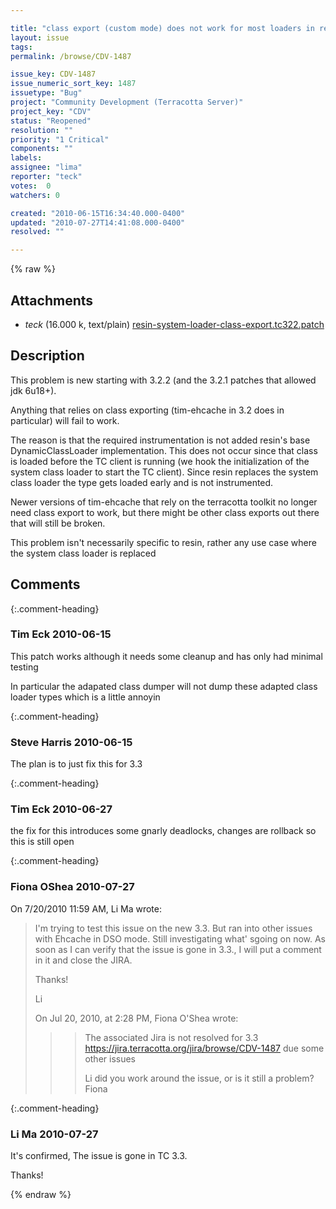```yaml
---

title: "class export (custom mode) does not work for most loaders in resin-3.1.x"
layout: issue
tags: 
permalink: /browse/CDV-1487

issue_key: CDV-1487
issue_numeric_sort_key: 1487
issuetype: "Bug"
project: "Community Development (Terracotta Server)"
project_key: "CDV"
status: "Reopened"
resolution: ""
priority: "1 Critical"
components: ""
labels: 
assignee: "lima"
reporter: "teck"
votes:  0
watchers: 0

created: "2010-06-15T16:34:40.000-0400"
updated: "2010-07-27T14:41:08.000-0400"
resolved: ""

---
```




{% raw %}


## Attachments
  
* <em>teck</em> (16.000 k, text/plain) [resin-system-loader-class-export.tc322.patch](/attachments/CDV/CDV-1487/resin-system-loader-class-export.tc322.patch)
  



## Description

<div markdown="1" class="description">

This problem is new starting with 3.2.2 (and the 3.2.1 patches that allowed jdk 6u18+). 

Anything that relies on class exporting (tim-ehcache in 3.2 does in particular) will fail to work. 

The reason is that the required instrumentation is not added resin's base DynamicClassLoader implementation. This does not occur since that class is loaded before the TC client is running (we hook the initialization of the system class loader to start the TC client). Since resin replaces the system class loader the type gets loaded early and is not instrumented.

Newer versions of tim-ehcache that rely on the terracotta toolkit no longer need class export to work, but there might be other class exports out there that will still be broken. 

This problem isn't necessarily specific to resin, rather any use case where the system class loader is replaced

</div>

## Comments


{:.comment-heading}
### **Tim Eck** <span class="date">2010-06-15</span>

<div markdown="1" class="comment">

This patch works although it needs some cleanup and has only had minimal testing

In particular the adapated class dumper will not dump these adapted class loader types which is a little annoyin

</div>


{:.comment-heading}
### **Steve Harris** <span class="date">2010-06-15</span>

<div markdown="1" class="comment">

The plan is to just fix this for 3.3

</div>


{:.comment-heading}
### **Tim Eck** <span class="date">2010-06-27</span>

<div markdown="1" class="comment">

the fix for this introduces some gnarly deadlocks, changes are rollback so this is still open


</div>


{:.comment-heading}
### **Fiona OShea** <span class="date">2010-07-27</span>

<div markdown="1" class="comment">

On 7/20/2010 11:59 AM, Li Ma wrote:
> I'm trying to test this issue on the new 3.3. But ran into other issues with Ehcache in DSO mode. Still investigating what' sgoing on now.
> As soon as I can verify that the issue is gone in 3.3., I will put a comment in it and close the JIRA.
>
> Thanks!
>
> Li
>
> On Jul 20, 2010, at 2:28 PM, Fiona O'Shea wrote:
>
>> > The associated Jira is not resolved for 3.3 https://jira.terracotta.org/jira/browse/CDV-1487 due some other issues
>> > 
>> > Li did you work around the issue, or is it still a problem?
>> > Fiona


</div>


{:.comment-heading}
### **Li  Ma** <span class="date">2010-07-27</span>

<div markdown="1" class="comment">

It's confirmed, The issue is gone in TC 3.3.

Thanks!


</div>



{% endraw %}
